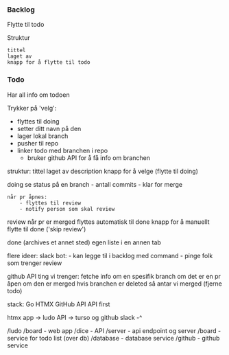 ### Backlog

Flytte til todo

Struktur

```
tittel
laget av
knapp for å flytte til todo
```

### Todo

Har all info om todoen

Trykker på 'velg':

- flyttes til doing
- setter ditt navn på den
- lager lokal branch
- pusher til repo
- linker todo med branchen i repo
  - bruker github API for å få info om branchen

struktur:
tittel
laget av
description
knapp for å velge (flytte til doing)

doing
se status på en branch - antall commits - klar for merge

    når pr åpnes:
        - flyttes til review
        - notify person som skal review

review
når pr er merged flyttes automatisk til done
knapp for å manuellt flytte til done ('skip review')

done (archives et annet sted)
egen liste i en annen tab

flere ideer:
slack bot: - kan legge til i backlog med command - pinge folk som trenger review

github API ting vi trenger:
fetche info om en spesifik branch
om det er en pr åpen
om den er merged
hvis branchen er deleted så antar vi merged (fjerne todo)

stack:
Go
HTMX
GitHub API
API first

htmx app -> ludo API -> turso og github
slack -^

/ludo
/board - web app
/dice - API
/server - api endpoint og server
/board - service for todo list (over db)
/database - database service
/github - github service
